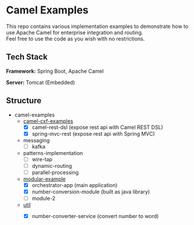 
# Camel Examples

This repo contains various implementation examples to demonstrate how to use Apache Camel 
for enterprise integration and routing.<br>
Feel free to use the code as you wish with no restrictions.

## Tech Stack

**Framework:** Spring Boot, Apache Camel

**Server:** Tomcat (Embedded)
## Structure

- camel-examples
    - [camel-cxf-examples](camel-cxf-examples/README.md)
      - [x] camel-rest-dsl (expose rest api with Camel REST DSL) 
      - [x] spring-mvc-rest (expose rest api with Spring MVC)
    - messaging
      - [ ] kafka
    - patterns-implementation
      - [ ] wire-tap
      - [ ] dynamic-routing
      - [ ] parallel-processing
    - [modular-example](modular-example/README.md)
      - [x] orchestrator-app (main application)
      - [x] number-conversion-module (built as java library)
      - [ ] module-2
    - [util](util/README.md)
      - [x] number-converter-service (convert number to word)


